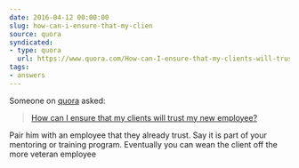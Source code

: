 ```yaml
---
date: 2016-04-12 00:00:00
slug: how-can-i-ensure-that-my-clien
source: quora
syndicated:
- type: quora
  url: https://www.quora.com/How-can-I-ensure-that-my-clients-will-trust-my-new-employee/answer/Roy-Tang
tags:
- answers
---
```


Someone on [quora](https://quora.com) asked:

> [How can I ensure that my clients will trust my new employee?](https://www.quora.com/How-can-I-ensure-that-my-clients-will-trust-my-new-employee/answer/Roy-Tang)


Pair him with an employee that they already trust. Say it is part of your mentoring or training program. Eventually you can wean the client off the more veteran employee